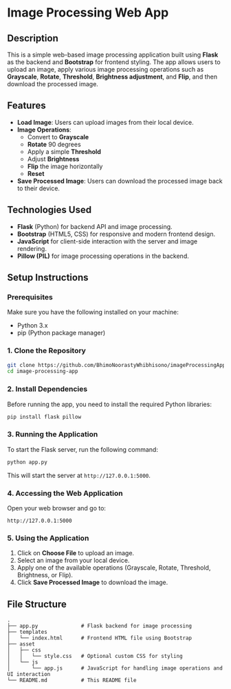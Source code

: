 # Image Processing Web App

## Description

This is a simple web-based image processing application built using **Flask** as the backend and **Bootstrap** for frontend styling. The app allows users to upload an image, apply various image processing operations such as **Grayscale**, **Rotate**, **Threshold**, **Brightness adjustment**, and **Flip**, and then download the processed image.

## Features

- **Load Image**: Users can upload images from their local device.
- **Image Operations**:
  - Convert to **Grayscale**
  - **Rotate** 90 degrees
  - Apply a simple **Threshold**
  - Adjust **Brightness**
  - **Flip** the image horizontally
  - **Reset**
- **Save Processed Image**: Users can download the processed image back to their device.

## Technologies Used

- **Flask** (Python) for backend API and image processing.
- **Bootstrap** (HTML5, CSS) for responsive and modern frontend design.
- **JavaScript** for client-side interaction with the server and image rendering.
- **Pillow (PIL)** for image processing operations in the backend.
  
## Setup Instructions

### Prerequisites

Make sure you have the following installed on your machine:

- Python 3.x
- pip (Python package manager)

### 1. Clone the Repository

```bash
git clone https://github.com/BhimoNoorastyWhibhisono/imageProcessingApp.git
cd image-processing-app
```

### 2. Install Dependencies

Before running the app, you need to install the required Python libraries:

```bash
pip install flask pillow
```

### 3. Running the Application

To start the Flask server, run the following command:

```bash
python app.py
```

This will start the server at `http://127.0.0.1:5000`.

### 4. Accessing the Web Application

Open your web browser and go to:

```
http://127.0.0.1:5000
```

### 5. Using the Application

1. Click on **Choose File** to upload an image.
2. Select an image from your local device.
3. Apply one of the available operations (Grayscale, Rotate, Threshold, Brightness, or Flip).
4. Click **Save Processed Image** to download the image.

## File Structure

```
.
├── app.py              # Flask backend for image processing
├── templates
│   └── index.html      # Frontend HTML file using Bootstrap
├── asset
│   ├── css
│   │   └── style.css   # Optional custom CSS for styling
│   └── js
│       └── app.js      # JavaScript for handling image operations and UI interaction
└── README.md           # This README file

